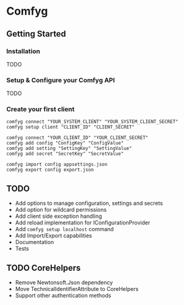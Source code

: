 # Comfyg

## Getting Started

### Installation

TODO

### Setup & Configure your Comfyg API

TODO

### Create your first client

```shell
comfyg connect "YOUR_SYSTEM_CLIENT" "YOUR_SYSTEM_CLIENT_SECRET"
comfyg setup client "CLIENT_ID" "CLIENT_SECRET"
```

```shell
comfyg connect "YOUR_CLIENT_ID" "YOUR_CLIENT_SECRET"
comfyg add config "ConfigKey" "ConfigValue"
comfyg add setting "SettingKey" "SettingValue"
comfyg add secret "SecretKey" "SecretValue"
```

```shell
comfyg import config appsettings.json
comfyg export config export.json
```

## TODO

- Add options to manage configuration, settings and secrets
- Add option for wildcard permissions
- Add client side exception handling
- Add reload implementation for IConfigurationProvider
- Add `comfyg setup localhost` command
- Add Import/Export capabilities
- Documentation
- Tests

## TODO CoreHelpers

- Remove Newtonsoft.Json dependency
- Move TechnicalIdentifierAttribute to CoreHelpers
- Support other authentication methods
